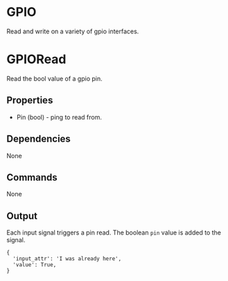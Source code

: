 GPIO
====

Read and write on a variety of gpio interfaces.

GPIORead
========

Read the bool value of a gpio pin.

Properties
----------
- Pin (bool) - ping to read from.

Dependencies
------------
None

Commands
--------
None

Output
------

Each input signal triggers a pin read. The boolean `pin` value is added to the signal.

```
{
  'input_attr': 'I was already here',
  'value': True,
}
```
